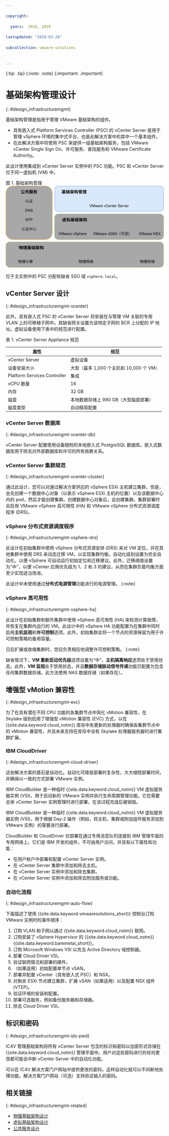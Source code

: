 ```yaml
---

copyright:

  years:  2016, 2019

lastupdated: "2019-03-28"

subcollection: vmware-solutions


---
```


{:tip: .tip}
{:note: .note}
{:important: .important}

# 基础架构管理设计
{: #design_infrastructuremgmt}

基础架构管理是指用于管理 VMware 基础架构的组件。
* 具有嵌入式 Platform Services Controller (PSC) 的 vCenter Server 是用于管理 vSphere 环境的集中式平台，也是此解决方案中的其中一个基本组件。
* 在此解决方案中将使用 PSC 来提供一组基础架构服务，包括 VMware vCenter Single Sign On、许可服务、查找服务和 VMware Certificate Authority。

此设计使用集成到 vCenter Server 实例中的 PSC 功能。PSC 和 vCenter Server 位于同一虚拟机 (VM) 中。

图 1. 基础架构管理</br>
![基础架构管理](vcsv4radiagrams-ra-inframgmt.svg)

位于主实例中的 PSC 分配有缺省 SSO 域 `vsphere.local`。

## vCenter Server 设计
{: #design_infrastructuremgmt-vcenter}

此外，具有嵌入式 PSC 的 vCenter Server 将安装在与管理 VM 关联的专用 VLAN 上的可移植子网中。其缺省网关设置为该特定子网的 BCR 上分配的 IP 地址。虚拟设备使用下表中的规范进行配置。

表 1. vCenter Server Appliance 规范

|属性|规范|
|------------------------------|-------------------------------------|
|vCenter Server|虚拟设备|
|设备安装大小|大型（最多 1,000 个主机和 10,000 个 VM）|
|Platform Services Controller|集成|
|vCPU 数量|16|
|内存|32 GB|
|磁盘|本地数据存储上 990 GB（大型磁盘部署）|
|磁盘类型|自动精简配置|

### vCenter Server 数据库
{: #design_infrastructuremgmt-vcenter-db}

vCenter Server 配置使用设备随附的本地嵌入式 PostgreSQL 数据库。嵌入式数据库用于除去对外部数据库和许可的所有依赖关系。

### vCenter Server 集群规范
{: #design_infrastructuremgmt-vcenter-cluster}

通过此设计，您可以对通过解决方案供应的 vSphere ESXi 主机建立集群。但是，会先创建一个数据中心对象（以表示 vSphere ESXi 主机的位置）以及该数据中心内的 pod，然后才能创建集群。创建数据中心对象后，会创建集群。集群部署时会启用 VMware vSphere 高可用性 (HA) 和 VMware vSphere 分布式资源调度程序 (DRS)。

### vSphere 分布式资源调度程序
{: #design_infrastructuremgmt-vsphere-drs}

此设计在初始集群中使用 vSphere 分布式资源安排 (DRS) 来对 VM 定位，并在其他集群中使用 DRS 来动态迁移 VM，以实现集群均衡。自动化级别设置为完全自动化，以便 vSphere 可自动运行初始定位和迁移建议。此外，迁移阈值设置为“中”，以便 vCenter 应用优先级为 1、2 和 3 的建议，从而在集群负载均衡方面至少实现适当改进。

此设计中未使用通过**分布式电源管理**功能进行的电源管理。
{:note}

### vSphere 高可用性
{: #design_infrastructuremgmt-vsphere-ha}

此设计在初始集群和额外集群中使用 vSphere 高可用性 (HA) 来检测计算故障，并恢复在集群内运行的 VM。此设计中的 vSphere HA 功能配置为在集群中同时启用**主机监视**和**许可控制**选项。此外，初始集群会将一个节点的资源保留为用于许可控制策略的备用容量。

日后扩展或收缩集群时，您应负责相应地调整许可控制策略。
{:note}

缺省情况下，**VM 重新启动优先级**选项设置为“中”，**主机隔离响应**选项处于禁用状态。此外，**VM 监视**处于禁用状态，并且**数据存储脉动信号传递**功能已配置为包含任何集群数据存储。此方法使用 NAS 数据存储（如果存在）。

## 增强型 vMotion 兼容性
{: #design_infrastructuremgmt-evc}

为了在具有潜在不同 CPU 功能的各集群节点中简化 vMotion 兼容性，在 Skylake 级别启用了增强型 vMotion 兼容性 (EVC) 方式，以在 {{site.data.keyword.cloud_notm}} 库存中有更新的处理器时确保各集群节点中的 vMotion 兼容性，并且未来支持在库存中没有 Skylake 处理器服务器时进行集群扩展。

### IBM CloudDriver
{: #design_infrastructuremgmt-cloud-driver}

这些解决方案的基石是自动化。自动化可降低部署的复杂性，大大缩短部署时间，并确保以一致的方式部署 VMware 实例。

IBM CloudBuilder 是一种临时 {{site.data.keyword.cloud_notm}} VM 虚拟服务器实例 (VSI)，用于启动新的 VMware 实例并执行生命周期管理功能。它在需要总体 vCenter Server 实例管理时进行部署，在该过程完成后被销毁。

IBM CloudBuilder 是一种临时 {{site.data.keyword.cloud_notm}} VM 虚拟服务器实例 (VSI)，用于根据 Day-2 操作（例如，将主机、集群或附加组件服务添加到 VMware 实例）的需要进行部署。

CloudBuilder 和 CloudDriver 仅部署在通过专用消息队列连接到 IBM 管理平面的专用网络上。它们是 IBM 开发的组件，不可由用户访问，并具有以下属性和功能：

- 在用户帐户中部署和配置 vCenter Server 实例。
- 在 vCenter Server 集群中添加和除去主机。
- 在 vCenter Server 实例中添加和除去集群。
- 在 vCenter Server 实例中添加和除去附加服务或功能。

### 自动化流程
{: #design_infrastructuremgmt-auto-flow}

下面描述了使用 {{site.data.keyword.vmwaresolutions_short}} 控制台订购 VMware 实例时的事件顺序：
1. 订购 VLAN 和子网以通过 {{site.data.keyword.cloud_notm}} 联网。
2. 订购安装了 vSphere Hypervisor 的 {{site.data.keyword.cloud_notm}} {{site.data.keyword.baremetal_short}}。
3. 订购 Microsoft Windows VSI 以充当 Active Directory 域控制器。
4. 部署 Cloud Driver VSI。
5. 验证联网情况和部署的硬件。
6. （如果适用）初始配置单节点 vSAN。
7. 部署并配置 vCenter（具有嵌入式 PSC）和 NSX。
8. 对剩余 ESXi 节点建立集群，扩展 vSAN（如果适用）以及配置 NSX 组件 (VTEP)。
9. 验证环境的安装和配置。
10. 部署可选服务，例如备份服务器和存储器。
11. 除去 Cloud Driver VSI。

## 标识和密码
{: #design_infrastructuremgmt-ids-pwd}

IC4V 管理基础架构将所有 vCenter Server 包含的标识和密码以加密形式存储在 {{site.data.keyword.cloud_notm}} 管理平面中。用户对这些密码进行的任何更改都可能会中断 vCenter Server 中的自动化功能。

可以在 IC4V 解决方案门户网站中提供更改的密码，这样自动化就可以不间断地处理功能。解决方案门户网站（可选）支持验证输入的密码。

## 相关链接
{: #design_infrastructuremgmt-related}

* [物理基础架构设计](/docs/services/vmwaresolutions/archiref/solution?topic=vmware-solutions-design_physicalinfrastructure)
* [虚拟基础架构设计](/docs/services/vmwaresolutions/archiref/solution?topic=vmware-solutions-design_virtualinfrastructure)
* [公共服务设计](/docs/services/vmwaresolutions/archiref/solution?topic=vmware-solutions-design_commonservice)
